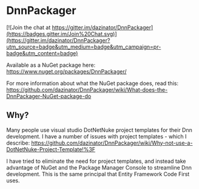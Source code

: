 # DnnPackager

[![Join the chat at https://gitter.im/dazinator/DnnPackager](https://badges.gitter.im/Join%20Chat.svg)](https://gitter.im/dazinator/DnnPackager?utm_source=badge&utm_medium=badge&utm_campaign=pr-badge&utm_content=badge)

Available as a NuGet package here: https://www.nuget.org/packages/DnnPackager/

For more information about what the NuGet package does, read this: https://github.com/dazinator/DnnPackager/wiki/What-does-the-DnnPackager-NuGet-package-do

## Why?

Many people use visual studio DotNetNuke project templates for their Dnn development. I have a number of issues with project templates - which I describe: https://github.com/dazinator/DnnPackager/wiki/Why-not-use-a-DotNetNuke-Project-Template!%3F

I have tried to eliminate the need for project templates, and instead take advantage of NuGet and the Package Manager Console to streamline Dnn development. This is the same principal that Entity Framework Code First uses.



